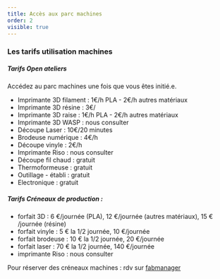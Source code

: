 ```yaml
---
title: Accès aux parc machines
order: 2
visible: true
---
```

### Les tarifs utilisation machines
##### Tarifs Open ateliers

Accédez au parc machines une fois que vous êtes initié.e.

* Imprimante 3D filament : 1€/h PLA - 2€/h autres matériaux
* Imprimante 3D résine : 3€/
* Imprimante 3D raise : 1€/h PLA - 2€/h autres matériaux
* Imprimante 3D WASP : nous consulter
* Découpe Laser : 10€/20 minutes
* Brodeuse numérique : 4€/h
* Découpe vinyle : 2€/h
* Imprimante Riso : nous consulter
* Découpe fil chaud : gratuit
* Thermoformeuse : gratuit
* Outillage - établi : gratuit
* Electronique : gratuit

##### Tarifs Créneaux de production : 
* forfait 3D : 6 €/journée (PLA), 12 €/journée (autres matériaux), 15 € /journée (résine)
* forfait vinyle : 5 € la 1/2 journée, 10 €/journée
* forfait brodeuse : 10 € la 1/2 journée, 20 €/journée
* forfait laser : 70 € la 1/2 journée, 140 €/journée
* imprimante Riso : nous consulter

Pour réserver des créneaux machines : rdv sur [fabmanager](https://fabmanager.lafun.fr/#!/)